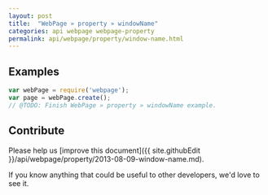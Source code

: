 ```yaml
---
layout: post
title:  "WebPage » property » windowName"
categories: api webpage webpage-property
permalink: api/webpage/property/window-name.html
---
```


## Examples

```javascript
var webPage = require('webpage');
var page = webPage.create();
// @TODO: Finish WebPage » property » windowName example.
```

## Contribute

Please help us [improve this document]({{ site.githubEdit }}/api/webpage/property/2013-08-09-window-name.md).

If you know anything that could be useful to other developers, we'd love to see it.


